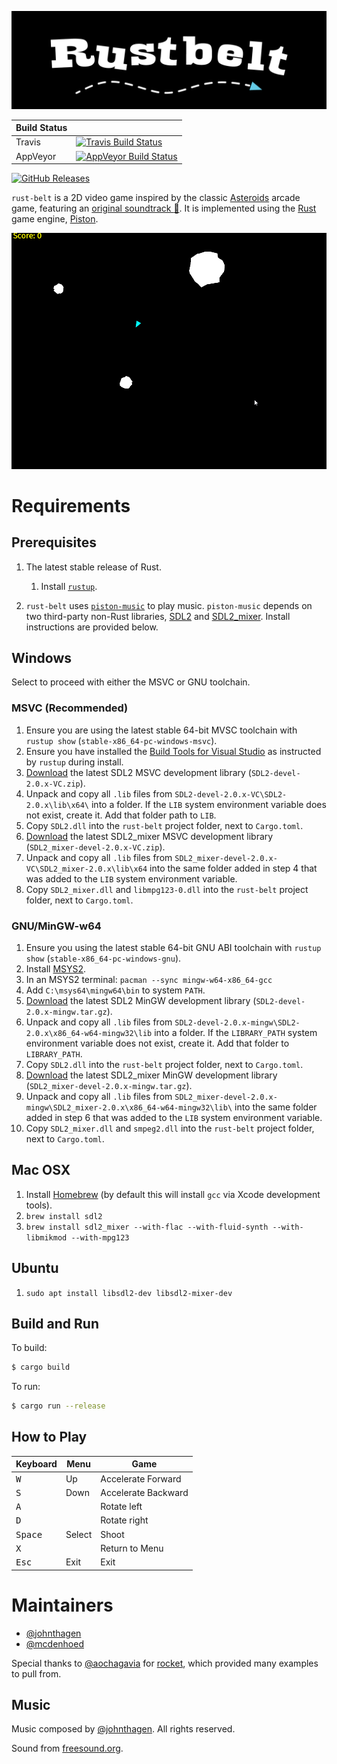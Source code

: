 ![Rust Belt](./assets/images/rust-belt-logo.png)

| Build Status |                                                                                |
|--------------|--------------------------------------------------------------------------------|
| Travis       | [![Travis Build Status][travis-build-status-svg]][travis-build-status]         |
| AppVeyor     | [![AppVeyor Build Status][appveyor-build-status-svg]][appveyor-build-status]   |

[![GitHub Releases][github-release-svg]][github-release]

`rust-belt` is a 2D video game inspired by the classic 
[Asteroids](https://en.wikipedia.org/wiki/Asteroids_(video_game)) arcade game, 
featuring an [original soundtrack :musical_score:](assets/music). It is implemented using the 
[Rust](https://www.rust-lang.org/) game engine, [Piston](https://www.piston.rs/).

![Rust Belt](./videos/rust-belt-game-play.gif)

# Requirements

## Prerequisites

1. The latest stable release of Rust.
    1. Install [`rustup`](https://www.rust-lang.org/install.html).

2. `rust-belt` uses [`piston-music`](https://github.com/PistonDevelopers/music) to play music. 
    `piston-music` depends on two third-party non-Rust libraries, [SDL2](https://www.libsdl.org/) 
    and [SDL2_mixer](https://www.libsdl.org/projects/SDL_mixer/). Install instructions are provided
    below.

## Windows

Select to proceed with either the MSVC or GNU toolchain.

### MSVC (Recommended)

1. Ensure you are using the latest stable 64-bit MVSC toolchain with `rustup show` 
   (`stable-x86_64-pc-windows-msvc`).
2. Ensure you have installed the [Build Tools for Visual Studio](https://aka.ms/buildtools)
   as instructed by `rustup` during install.
3. [Download](https://www.libsdl.org/download-2.0.php) the latest SDL2 MSVC development library 
   (`SDL2-devel-2.0.x-VC.zip`).
4. Unpack and copy all `.lib` files from `SDL2-devel-2.0.x-VC\SDL2-2.0.x\lib\x64\` into a folder. 
   If the `LIB` system environment variable does not exist, create it. Add that folder path to 
   `LIB`.
5. Copy `SDL2.dll` into the `rust-belt` project folder, next to `Cargo.toml`.
6. [Download](https://www.libsdl.org/projects/SDL_mixer/) the latest SDL2_mixer MSVC development
   library (`SDL2_mixer-devel-2.0.x-VC.zip`).
7. Unpack and copy all `.lib` files from `SDL2_mixer-devel-2.0.x-VC\SDL2_mixer-2.0.x\lib\x64` into 
   the same folder added in step 4 that was added to the `LIB` system environment variable.
8. Copy `SDL2_mixer.dll` and `libmpg123-0.dll` into the `rust-belt` project folder, next to 
   `Cargo.toml`.

### GNU/MinGW-w64

1. Ensure you using the latest stable 64-bit GNU ABI toolchain with `rustup show` 
   (`stable-x86_64-pc-windows-gnu`).
2. Install [MSYS2](https://www.msys2.org/).
3. In an MSYS2 terminal: `pacman --sync mingw-w64-x86_64-gcc`
4. Add `C:\msys64\mingw64\bin` to system `PATH`.
5. [Download](https://www.libsdl.org/download-2.0.php) the latest SDL2 MinGW development library 
   (`SDL2-devel-2.0.x-mingw.tar.gz`).
6. Unpack and copy all `.lib` files from `SDL2-devel-2.0.x-mingw\SDL2-2.0.x\x86_64-w64-mingw32\lib`
   into a folder. If the `LIBRARY_PATH` system environment variable does not exist, create it. Add 
   that folder to `LIBRARY_PATH`.
7. Copy `SDL2.dll` into the `rust-belt` project folder, next to `Cargo.toml`.
8. [Download](https://www.libsdl.org/projects/SDL_mixer/) the latest SDL2_mixer MinGW development 
   library (`SDL2_mixer-devel-2.0.x-mingw.tar.gz`).
9. Unpack and copy all `.lib` files from 
   `SDL2_mixer-devel-2.0.x-mingw\SDL2_mixer-2.0.x\x86_64-w64-mingw32\lib\` into the same folder 
   added in step 6 that was added to the `LIB` system environment variable.
10. Copy `SDL2_mixer.dll` and `smpeg2.dll` into the `rust-belt` project folder, next to 
    `Cargo.toml`.

## Mac OSX

1. Install [Homebrew](https://brew.sh/) (by default this will install `gcc` via Xcode development 
   tools).
2. `brew install sdl2`
3. `brew install sdl2_mixer --with-flac --with-fluid-synth --with-libmikmod --with-mpg123`

## Ubuntu

1. `sudo apt install libsdl2-dev libsdl2-mixer-dev`

## Build and Run

To build:

```bash
$ cargo build
```

To run:

```bash
$ cargo run --release
```

## How to Play

Keyboard         | Menu        | Game
---------------- | ----------- | -------------------
<kbd>W</kbd>     | Up          | Accelerate Forward 
<kbd>S</kbd>     | Down        | Accelerate Backward
<kbd>A</kbd>     |             | Rotate left
<kbd>D</kbd>     |             | Rotate right
<kbd>Space</kbd> | Select      | Shoot
<kbd>X</kbd>     |             | Return to Menu
<kbd>Esc</kbd>   | Exit        | Exit

# Maintainers
* [@johnthagen](https://github.com/johnthagen)
* [@mcdenhoed](https://github.com/mcdenhoed)

Special thanks to [@aochagavia](https://github.com/aochagavia) for 
[rocket](https://github.com/aochagavia/rocket), which provided many examples to pull from.

## Music

Music composed by [@johnthagen](https://github.com/johnthagen).  All rights reserved.

Sound from [freesound.org](https://www.freesound.org/).

<!-- Badges -->
[travis-build-status]: https://travis-ci.org/johnthagen/rust-belt
[travis-build-status-svg]: https://travis-ci.org/johnthagen/rust-belt.svg?branch=master

[appveyor-build-status]: https://ci.appveyor.com/project/johnthagen/rust-belt
[appveyor-build-status-svg]: 
    https://ci.appveyor.com/api/projects/status/nbkgf5i3p4998a2j/branch/master?svg=true

[github-release]: https://github.com/johnthagen/rust-belt/releases
[github-release-svg]: https://img.shields.io/github/release/johnthagen/rust-belt.svg

